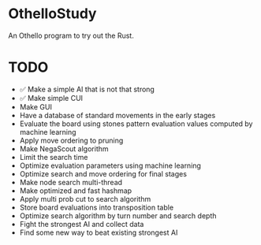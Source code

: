 # OthelloStudy
An Othello program to try out the Rust.


# TODO
- ✅ Make a simple AI that is not that strong
- ✅ Make simple CUI
- Make GUI
- Have a database of standard movements in the early stages
- Evaluate the board using stones pattern evaluation values computed by machine learning
- Apply move ordering to pruning
- Make NegaScout algorithm
- Limit the search time
- Optimize evaluation parameters using machine learning
- Optimize search and move ordering for final stages
- Make node search multi-thread
- Make optimized and fast hashmap
- Apply multi prob cut to search algorithm
- Store board evaluations into transposition table
- Optimize search algorithm by turn number and search depth
- Fight the strongest AI and collect data
- Find some new way to beat existing strongest AI